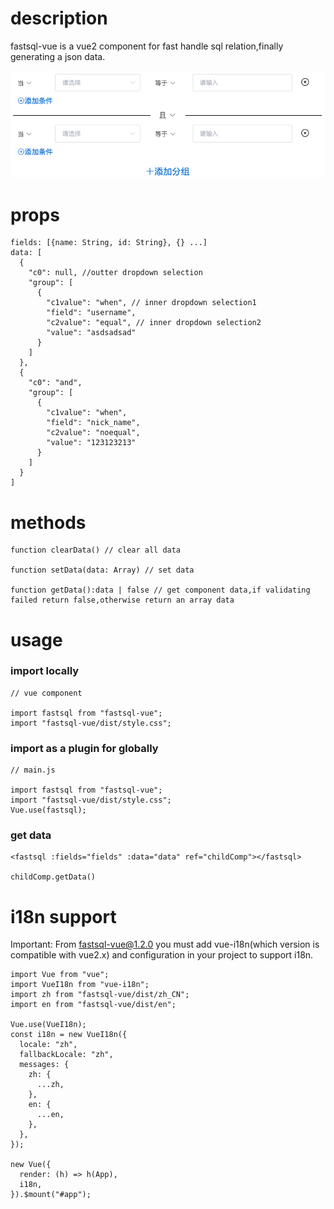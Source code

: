 # description

fastsql-vue is a vue2 component for fast handle sql relation,finally generating a json data.

![this is a demonstrate image](https://github.com/johnlin0207/npmpackages/blob/main/fastsql/public/demo.png?raw=true "fastsql-vue")

# props

    fields: [{name: String, id: String}, {} ...]
    data: [
      {
        "c0": null, //outter dropdown selection
        "group": [
          {
            "c1value": "when", // inner dropdown selection1
            "field": "username",
            "c2value": "equal", // inner dropdown selection2
            "value": "asdsadsad"
          }
        ]
      },
      {
        "c0": "and",
        "group": [
          {
            "c1value": "when",
            "field": "nick_name",
            "c2value": "noequal",
            "value": "123123213"
          }
        ]
      }
    ]

# methods

    function clearData() // clear all data

    function setData(data: Array) // set data

    function getData():data | false // get component data,if validating failed return false,otherwise return an array data

# usage

### import locally

    // vue component

    import fastsql from "fastsql-vue";
    import "fastsql-vue/dist/style.css";

### import as a plugin for globally

    // main.js

    import fastsql from "fastsql-vue";
    import "fastsql-vue/dist/style.css";
    Vue.use(fastsql);

### get data

    <fastsql :fields="fields" :data="data" ref="childComp"></fastsql>

    childComp.getData()

# i18n support

Important: From fastsql-vue@1.2.0 you must add vue-i18n(which version is compatible with vue2.x) and configuration in your project to support i18n.

    import Vue from "vue";
    import VueI18n from "vue-i18n";
    import zh from "fastsql-vue/dist/zh_CN";
    import en from "fastsql-vue/dist/en";

    Vue.use(VueI18n);
    const i18n = new VueI18n({
      locale: "zh",
      fallbackLocale: "zh",
      messages: {
        zh: {
          ...zh,
        },
        en: {
          ...en,
        },
      },
    });

    new Vue({
      render: (h) => h(App),
      i18n,
    }).$mount("#app");
